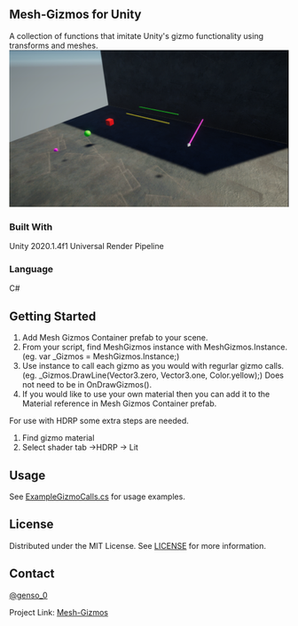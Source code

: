 <!-- ABOUT THE PROJECT -->
## Mesh-Gizmos for Unity 
A collection of functions that imitate Unity's gizmo functionality using transforms and meshes.
![alt text](https://github.com/Genso-0/Mesh-Gizmos/blob/master/Assets/Mesh_Gizmos/Project%20Information/Gizmos.PNG)

### Built With
Unity 2020.1.4f1 
Universal Render Pipeline

### Language
C#

<!-- GETTING STARTED -->
## Getting Started
1) Add Mesh Gizmos Container prefab to your scene.
2) From your script, find MeshGizmos instance with MeshGizmos.Instance.  (eg. var _Gizmos = MeshGizmos.Instance;)
3) Use instance to call each gizmo as you would with regurlar gizmo calls. (eg. _Gizmos.DrawLine(Vector3.zero, Vector3.one, Color.yellow);) Does not need to be in OnDrawGizmos().
4) If you would like to use your own material then you can add it to the Material reference in Mesh Gizmos Container prefab.

For use with HDRP some extra steps are needed. 
1) Find gizmo material 
2) Select shader tab ->HDRP -> Lit 

<!-- USAGE EXAMPLES -->
## Usage
See [ExampleGizmoCalls.cs](https://github.com/Genso-0/Mesh-Gizmos/blob/master/Assets/Mesh_Gizmos/Scripts/ExampleGizmoCalls.cs) for usage examples.

<!-- LICENSE -->
## License

Distributed under the MIT License. See [LICENSE](https://github.com/Genso-0/Mesh-Gizmos/blob/master/LICENSE) for more information.

<!-- CONTACT -->
## Contact

[@genso_0](https://twitter.com/genso_0)

Project Link: [Mesh-Gizmos](https://github.com/Genso-0/Mesh-Gizmos)
